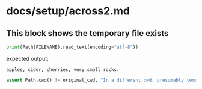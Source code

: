 # docs/setup/across2.md

## This block shows the temporary file exists

```python
print(Path(FILENAME).read_text(encoding="utf-8"))
```

expected output:

```expected-output
apples, cider, cherries, very small rocks.
```

```python
assert Path.cwd() != original_cwd, "In a different cwd, presumably tempdir."
```
